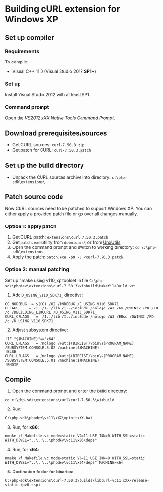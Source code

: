 # Building cURL extension for Windows XP

## Set up compiler

### Requirements
To compile:
* Visual C++ 11.0 (Visual Studio 2012 **SP1+**)

### Set up
Install Visual Studio 2012 with at least SP1.

### Command prompt
Open the *VS2012 xXX Native Tools Command Prompt*.

## Download prerequisites/sources
* Get CURL sources: `curl-7.50.3.zip`
* Get patch for CURL: `curl-7.50.3.patch`

## Set up the build directory
* Unpack the CURL sources archive into directory: `c:\php-sdk\extensions\`

## Patch source code
Now CURL sources need to be patched to support Windows XP. You can either apply a provided patch file or go over all changes manually.

### Option 1: apply patch
1. Get CURL patch: `extensions\curl-7.50.3.patch`
2. Get `patch.exe` utility from `downloads\` or from [UnxUtils](https://sourceforge.net/projects/unxutils)
3. Open the command prompt and switch to working directory: `cd c:\php-sdk\extensions`
4. Apply the patch: `patch.exe -p0 -u <curl-7.50.3.patch`

### Option 2: manual patching

Set up nmake using v110_xp toolset in file `C:\php-sdk\phpdev\extensions\curl-7.50.3\winbuild\MakefileBuild.vc`:
1. Add `D_USING_V110_SDK71_` directive:
```
CC_NODEBUG  = $(CC) /O2 /DNDEBUG /D_USING_V110_SDK71_
CFLAGS     = /I. /I../lib /I../include /nologo /W3 /GX /DWIN32 /YX /FD /c /DBUILDING_LIBCURL /D_USING_V110_SDK71_
CURL_CFLAGS   =  /I../lib /I../include /nologo /W3 /EHsc /DWIN32 /FD /c /D_USING_V110_SDK71_
```
2. Adjust subsystem directive:
```
!IF "$(MACHINE)"=="x64"
CURL_LFLAGS   = /nologo /out:$(DIRDIST)\bin\$(PROGRAM_NAME) /SUBSYSTEM:CONSOLE,5.02 /machine:$(MACHINE)
!ELSE
CURL_LFLAGS   = /nologo /out:$(DIRDIST)\bin\$(PROGRAM_NAME) /SUBSYSTEM:CONSOLE,5.01 /machine:$(MACHINE)
!ENDIF
```

## Compile
1. Open the command prompt and enter the build directory:
```
cd c:\php-sdk\extensions\curl\curl-7.50.3\winbuild
```
2. Run:
```
C:\php-sdk\phpdev\vc11\xXX\xpinitxXX.bat
```
3. Run, for **x86**:
```
nmake /f Makefile.vc mode=static VC=11 USE_IDN=0 WITH_SSL=static WITH_DEVEL="..\..\..\phpdev\vc11\x86\deps"
```
4. Run, for **x64**:
```
nmake /f Makefile.vc mode=static VC=11 USE_IDN=0 WITH_SSL=static WITH_DEVEL="..\..\..\phpdev\vc11\x64\deps" MACHINE=x64
```
5. Destination folder for binaries:
```
C:\php-sdk\extensions\curl-7.50.3\builds\libcurl-vc11-xXX-release-static-ipv6-sspi
```
